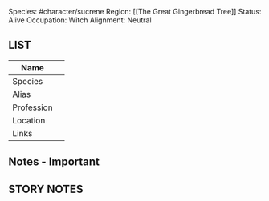 Species: #character/sucrene 
Region: [[The Great Gingerbread Tree]]
Status: Alive
Occupation: Witch
Alignment: Neutral

## LIST

| Name |  |
| --- | --- |
| Species |  |
| Alias |  |
| Profession |  |
| Location |  |
| Links |  |

## Notes - Important

## STORY NOTES